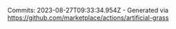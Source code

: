 Commits: 2023-08-27T09:33:34.954Z - Generated via https://github.com/marketplace/actions/artificial-grass
<br>
